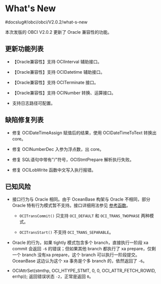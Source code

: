 # What's New

#docslug#/obci/obci/V2.0.2/what-s-new

本次发版的 OBCI V2.0.2 更新了 Oracle 兼容性的功能。

## 更新功能列表

* 【Oracle兼容性】支持 OCIInterval 辅助接口。

* 【Oracle兼容性】支持 OCIDatetime 辅助接口。

* 【Oracle兼容性】支持 OCITerminate 接口。

* 【Oracle兼容性】支持 OCINumber 转换、运算接口。

* 支持日志路径可配置。

## 缺陷修复列表

* 修复 OCIDateTimeAssign 赋值后的结果，使用 OCIDateTimeToText 转换出 core。

* 修复 OCINumberDec 入参为浮点数，出 core。

* 修复 SQL语句中带有"/"符号，OCIStmtPrepare 解析执行失败。

* 修复 OCILobWrite 函数中文写入执行报错。

## 已知风险

* 接口行为与 Oracle 相同。由于 OceanBase 构架与 Oracle 不相同，部分 Oracle 特有行为模式暂不支持。接口详细用法参见 [参考函数](https://www.oceanbase.com/docs/enterprise/obci/obci/V2.0.2/xly7r0)。
  
  * `OCITransCommit()` 只支持 `OCI_DEFAULT` 和 `OCI_TRANS_TWOPHASE` 两种模式。
  
  * `OCITransStart()` 不支持 `OCI_TRANS_SEPARABLE`。

* Oracle 的行为，如果 tightly 模式包含多个 branch，直接执行一阶段 xa commit 会返回 `-6` 的错误；但如果其他 branch 都执行了 xa prepare，仅剩一个 branch 没有xa prepare，这个 branch 可以执行一阶段提交。OceanBase 这边认为这个 xa 事务是个多 branch 的，依然返回了 `-6`。

* OCIAttrSet(stmthp, OCI_HTYPE_STMT, 0, 0, OCI_ATTR_FETCH_ROWID, errhp)); 返回错误状态 `-2`，正常是返回 `0`。
